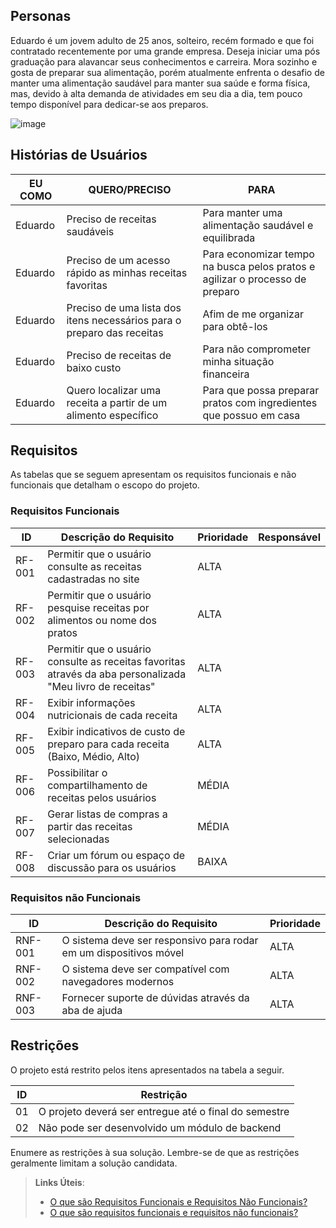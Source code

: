 ## Personas

Eduardo é um jovem adulto de 25 anos, solteiro, recém formado e que foi contratado recentemente por uma grande empresa. Deseja iniciar uma pós graduação para alavancar seus conhecimentos e carreira. Mora sozinho e gosta de preparar sua alimentação, porém atualmente enfrenta o desafio de manter uma alimentação saudável para manter sua saúde e forma física, mas, devido à alta demanda de atividades em seu dia a dia, tem pouco tempo disponível para dedicar-se aos preparos.

![image](https://github.com/ICEI-PUC-Minas-PMV-SI/pmv-si-2023-2-pe1-t1-gastrocode-pmv/assets/142272104/64b2798b-20fe-404d-9556-b24f3480acb6)


## Histórias de Usuários

| EU COMO | QUERO/PRECISO | PARA |
|--------------------|------------------------------------|----------------------------------------|
|Eduardo | Preciso de receitas saudáveis                                                       | Para manter uma alimentação saudável e equilibrada                           |
|Eduardo | Preciso de um acesso rápido as minhas receitas favoritas                            | Para economizar tempo na busca pelos pratos e agilizar o processo de preparo |
|Eduardo | Preciso de uma lista dos itens necessários para o preparo das receitas              | Afim de me organizar para obtê-los                                           |
|Eduardo | Preciso de receitas de baixo custo                                                       | Para não comprometer minha situação financeira                               |
|Eduardo | Quero localizar uma receita a partir de um alimento específico                      | Para que possa preparar pratos com ingredientes que possuo em casa           |

## Requisitos

As tabelas que se seguem apresentam os requisitos funcionais e não funcionais que detalham o escopo do projeto.

### Requisitos Funcionais

|ID    | Descrição do Requisito  | Prioridade | Responsável |
|------|-----------------------------------------|----| ----|
|RF-001| Permitir que o usuário consulte as receitas cadastradas no site                                             | ALTA  | |
|RF-002| Permitir que o usuário pesquise receitas por alimentos ou nome dos pratos                                   | ALTA  | |
|RF-003| Permitir que o usuário consulte as receitas favoritas através da aba personalizada "Meu livro de receitas" | ALTA  | |
|RF-004| Exibir informações nutricionais de cada receita                                                             | ALTA  | |
|RF-005| Exibir indicativos de custo de preparo para cada receita (Baixo, Médio, Alto)                              | ALTA  | |
|RF-006| Possibilitar o compartilhamento de receitas pelos usuários                                                  | MÉDIA | |
|RF-007| Gerar listas de compras a partir das receitas selecionadas                                                  | MÉDIA | |
|RF-008| Criar um fórum ou espaço de discussão para os usuários                                                      | BAIXA | |


### Requisitos não Funcionais

|ID     | Descrição do Requisito  |Prioridade |
|-------|-------------------------|----|
|RNF-001| O sistema deve ser responsivo para rodar em um dispositivos móvel | ALTA | 
|RNF-002| O sistema deve ser compatível com navegadores modernos            | ALTA | 
|RNF-003| Fornecer suporte de dúvidas através da aba de ajuda               | ALTA | 

## Restrições

O projeto está restrito pelos itens apresentados na tabela a seguir.

|ID| Restrição                                             |
|--|-------------------------------------------------------|
|01| O projeto deverá ser entregue até o final do semestre |
|02| Não pode ser desenvolvido um módulo de backend        |


Enumere as restrições à sua solução. Lembre-se de que as restrições geralmente limitam a solução candidata.

> **Links Úteis**:
> - [O que são Requisitos Funcionais e Requisitos Não Funcionais?](https://codificar.com.br/requisitos-funcionais-nao-funcionais/)
> - [O que são requisitos funcionais e requisitos não funcionais?](https://analisederequisitos.com.br/requisitos-funcionais-e-requisitos-nao-funcionais-o-que-sao/)
